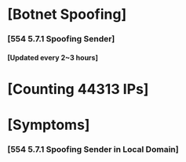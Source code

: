 # [Botnet Spoofing]
### [554 5.7.1 Spoofing Sender]
#### [Updated every 2~3 hours]

# [Counting 44313 IPs]

# [Symptoms] 
###   [554 5.7.1 Spoofing Sender in Local Domain]
